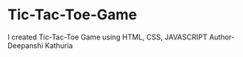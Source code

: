 # Tic-Tac-Toe-Game
I created Tic-Tac-Toe Game using HTML,  CSS,  JAVASCRIPT
Author- Deepanshi Kathuria
